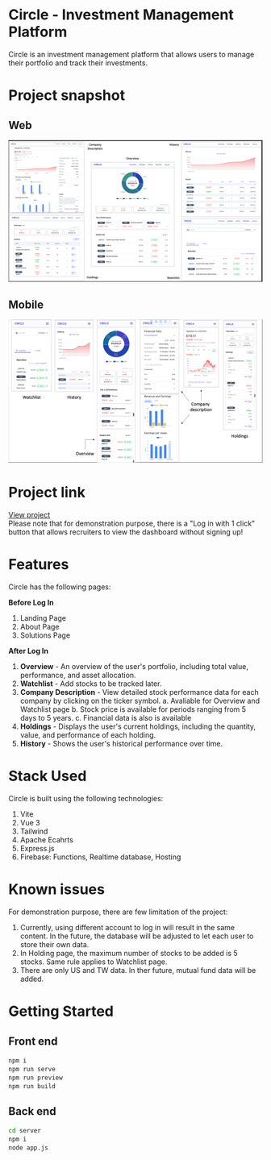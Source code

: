 # Circle - Investment Management Platform

Circle is an investment management platform that allows users to manage their portfolio and track their investments.

# Project snapshot

## Web

<img src="/snapshot/snapshot.png" title="snapshot">

## Mobile

<img src="/snapshot/snapshot-mobile.png" title="snapshot">

# Project link

[View project](https://cloud-func-test-256db.web.app/#/)
<br>
Please note that for demonstration purpose, there is a "Log in with 1 click" button that allows recruiters to view the dashboard without signing up!

# Features

Circle has the following pages:

**Before Log In**

1. Landing Page
2. About Page
3. Solutions Page

**After Log In**

1. **Overview** - An overview of the user's portfolio, including total value, performance, and asset allocation.
2. **Watchlist** - Add stocks to be tracked later.
3. **Company Description** - View detailed stock performance data for each company by clicking on the ticker symbol.
   a. Avaliable for Overview and Watchlist page
   b. Stock price is available for periods ranging from 5 days to 5 years.
   c. Financial data is also is available
4. **Holdings** - Displays the user's current holdings, including the quantity, value, and performance of each holding.
5. **History** - Shows the user's historical performance over time.

# Stack Used

Circle is built using the following technologies:

1. Vite
2. Vue 3
3. Tailwind
4. Apache Ecahrts
5. Express.js
6. Firebase: Functions, Realtime database, Hosting

# Known issues

For demonstration purpose, there are few limitation of the project:

1. Currently, using different account to log in will result in the same content. In the future, the database will be adjusted to let each user to store their own data.
2. In Holding page, the maximum number of stocks to be added is 5 stocks. Same rule applies to Watchlist page.
3. There are only US and TW data. In ther future, mutual fund data will be added.

# Getting Started

## Front end

```sh
npm i
npm run serve
npm run preview
npm run build
```

## Back end

```sh
cd server
npm i
node app.js
```
